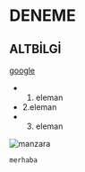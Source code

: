 # DENEME

## ALTBİLGİ

[google](http://www.google.com)


- 1. eleman
- 2.eleman 
- 3. eleman

![manzara](https://fotolifeakademi.com/uploads/2020/04/manzara-fotografi-cekmek-724x394.webp)
```
merhaba
```
